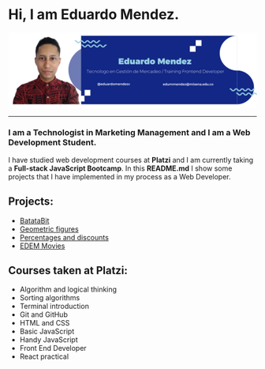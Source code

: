 [//]: # (https://github.com/edmedev/)

# Hi, I am Eduardo Mendez.

![profile image](https://raw.githubusercontent.com/edmedev/edmedev/main/banner-profile.png)
_______

### I am a Technologist in Marketing Management and I am a Web Development Student.

I have studied web development courses at **Platzi** and I am currently taking a **Full-stack JavaScript Bootcamp**. In this **README.md** I show some projects that I have implemented in my process as a Web Developer.


## Projects:

- [BatataBit](https://edmedev.github.io/batatabit/)
- [Geometric figures](https://edmedev.github.io/figuras-geometricas/)
- [Percentages and discounts](https://edmedev.github.io/porcentajes-y-descuentos/)
- [EDEM Movies](https://edmedev.github.io/edem-movies/)


## Courses taken at Platzi:

- Algorithm and logical thinking
- Sorting algorithms
- Terminal introduction
- Git and GitHub
- HTML and CSS
- Basic JavaScript
- Handy JavaScript
- Front End Developer
- React practical
